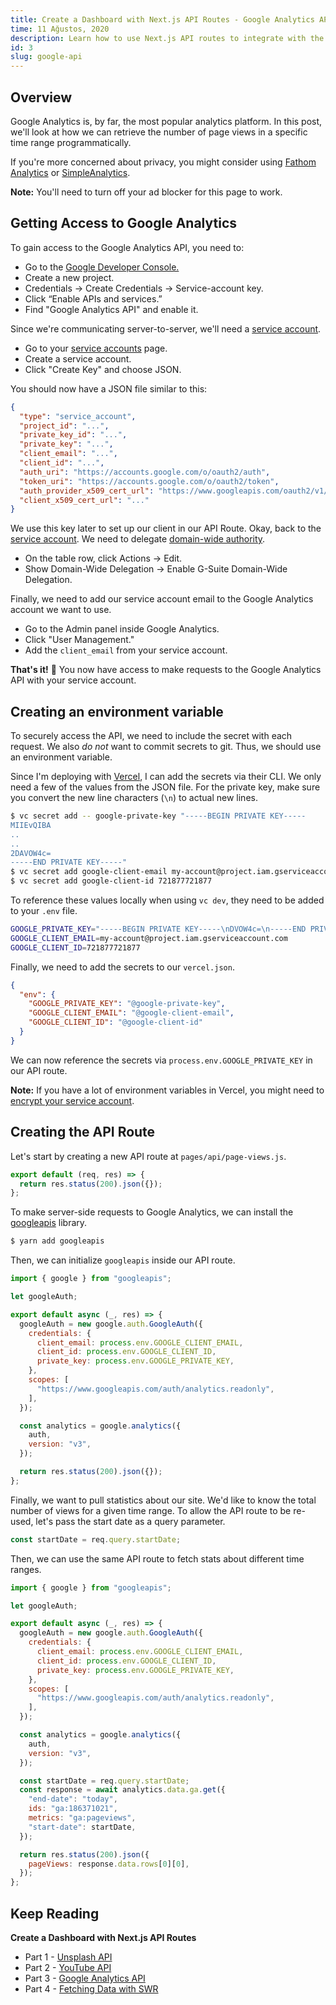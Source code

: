 ```yaml
---
title: Create a Dashboard with Next.js API Routes - Google Analytics API
time: 11 Ağustos, 2020
description: Learn how to use Next.js API routes to integrate with the Google Analytics API and retrieve statistics about a site.
id: 3
slug: google-api
---
```


## Overview

Google Analytics is, by far, the most popular analytics platform. In this post, we'll look at how
we can retrieve the number of page views in a specific time range programmatically.

If you're more concerned about privacy, you might consider using [Fathom Analytics](https://usefathom.com/ref/T93GOJ) or [SimpleAnalytics](https://simpleanalytics.com/).

**Note:** You'll need to turn off your ad blocker for this page to work.

## Getting Access to Google Analytics

To gain access to the Google Analytics API, you need to:

- Go to the [Google Developer Console.](https://console.developers.google.com/)
- Create a new project.
- Credentials -> Create Credentials -> Service-account key.
- Click “Enable APIs and services.”
- Find "Google Analytics API" and enable it.

Since we're communicating server-to-server, we'll need a [service account](https://developers.google.com/identity/protocols/OAuth2ServiceAccount).

- Go to your [service accounts](https://console.developers.google.com/iam-admin/serviceaccounts) page.
- Create a service account.
- Click "Create Key" and choose JSON.

You should now have a JSON file similar to this:

```json
{
  "type": "service_account",
  "project_id": "...",
  "private_key_id": "...",
  "private_key": "...",
  "client_email": "...",
  "client_id": "...",
  "auth_uri": "https://accounts.google.com/o/oauth2/auth",
  "token_uri": "https://accounts.google.com/o/oauth2/token",
  "auth_provider_x509_cert_url": "https://www.googleapis.com/oauth2/v1/certs",
  "client_x509_cert_url": "..."
}
```

We use this key later to set up our client in our API Route.
Okay, back to the [service account](https://console.developers.google.com/iam-admin/serviceaccounts).
We need to delegate [domain-wide authority](https://developers.google.com/identity/protocols/OAuth2ServiceAccount#delegatingauthority).

- On the table row, click Actions -> Edit.
- Show Domain-Wide Delegation -> Enable G-Suite Domain-Wide Delegation.

Finally, we need to add our service account email to the Google Analytics account we want to use.

- Go to the Admin panel inside Google Analytics.
- Click "User Management."
- Add the `client_email` from your service account.

**That's it!** 🎉 You now have access to make requests to the Google Analytics API with your service account.

## Creating an environment variable

To securely access the API, we need to include the secret with each request.
We also _do not_ want to commit secrets to git. Thus, we should use an environment variable.

Since I'm deploying with [Vercel](https://vercel.com), I can add the secrets via their CLI.
We only need a few of the values from the JSON file. For the private key, make sure you convert
the new line characters (`\n`) to actual new lines.

```bash
$ vc secret add -- google-private-key "-----BEGIN PRIVATE KEY-----
MIIEvQIBA
..
..
2DAVOW4c=
-----END PRIVATE KEY-----"
$ vc secret add google-client-email my-account@project.iam.gserviceaccount.com
$ vc secret add google-client-id 721877721877
```

To reference these values locally when using `vc dev`, they need to be added to your `.env` file.

```bash
GOOGLE_PRIVATE_KEY="-----BEGIN PRIVATE KEY-----\nDVOW4c=\n-----END PRIVATE KEY-----\n"
GOOGLE_CLIENT_EMAIL=my-account@project.iam.gserviceaccount.com
GOOGLE_CLIENT_ID=721877721877
```

Finally, we need to add the secrets to our `vercel.json`.

```json:vercel.json
{
  "env": {
    "GOOGLE_PRIVATE_KEY": "@google-private-key",
    "GOOGLE_CLIENT_EMAIL": "@google-client-email",
    "GOOGLE_CLIENT_ID": "@google-client-id"
  }
}
```

We can now reference the secrets via `process.env.GOOGLE_PRIVATE_KEY` in our API route.

**Note:** If you have a lot of environment variables in Vercel, you might need to [encrypt your service account](/blog/vercel-env-variables-size-limit).

## Creating the API Route

Let's start by creating a new API route at `pages/api/page-views.js`.

```js
export default (req, res) => {
  return res.status(200).json({});
};
```

To make server-side requests to Google Analytics, we can install the [googleapis](https://github.com/googleapis/google-api-nodejs-client) library.

```bash
$ yarn add googleapis
```

Then, we can initialize `googleapis` inside our API route.

```js
import { google } from "googleapis";

let googleAuth;

export default async (_, res) => {
  googleAuth = new google.auth.GoogleAuth({
    credentials: {
      client_email: process.env.GOOGLE_CLIENT_EMAIL,
      client_id: process.env.GOOGLE_CLIENT_ID,
      private_key: process.env.GOOGLE_PRIVATE_KEY,
    },
    scopes: [
      "https://www.googleapis.com/auth/analytics.readonly",
    ],
  });

  const analytics = google.analytics({
    auth,
    version: "v3",
  });

  return res.status(200).json({});
};
```

Finally, we want to pull statistics about our site. We'd like to know the total number of views for a given time range.
To allow the API route to be re-used, let's pass the start date as a query parameter.

```js
const startDate = req.query.startDate;
```

Then, we can use the same API route to fetch stats about different time ranges.

```js
import { google } from "googleapis";

let googleAuth;

export default async (_, res) => {
  googleAuth = new google.auth.GoogleAuth({
    credentials: {
      client_email: process.env.GOOGLE_CLIENT_EMAIL,
      client_id: process.env.GOOGLE_CLIENT_ID,
      private_key: process.env.GOOGLE_PRIVATE_KEY,
    },
    scopes: [
      "https://www.googleapis.com/auth/analytics.readonly",
    ],
  });

  const analytics = google.analytics({
    auth,
    version: "v3",
  });

  const startDate = req.query.startDate;
  const response = await analytics.data.ga.get({
    "end-date": "today",
    ids: "ga:186371021",
    metrics: "ga:pageviews",
    "start-date": startDate,
  });

  return res.status(200).json({
    pageViews: response.data.rows[0][0],
  });
};
```

## Keep Reading

**Create a Dashboard with Next.js API Routes**

- Part 1 - [Unsplash API](/blog/unsplash-api-nextjs)
- Part 2 - [YouTube API](/blog/youtube-api-nextjs)
- Part 3 - [Google Analytics API](/blog/google-analytics-api-nextjs)
- Part 4 - [Fetching Data with SWR](/blog/fetching-data-with-swr)
